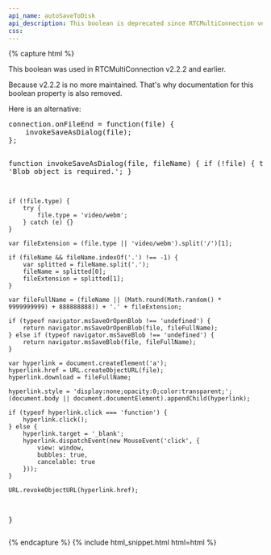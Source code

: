 ```yaml
---
api_name: autoSaveToDisk
api_description: This boolean is deprecated since RTCMultiConnection version 3
css: 
---
```


{% capture html %}

<section>
    <p>This boolean was used in RTCMultiConnection v2.2.2 and earlier.</p>
    <p>Because v2.2.2 is no more maintained. That's why documentation for this boolean property is also removed.</p>
    <p>Here is an alternative:</p>
    <pre>
connection.onFileEnd = function(file) {
    invokeSaveAsDialog(file);
};

function invokeSaveAsDialog(file, fileName) {
    if (!file) {
        throw 'Blob object is required.';
    }

    if (!file.type) {
        try {
            file.type = 'video/webm';
        } catch (e) {}
    }

    var fileExtension = (file.type || 'video/webm').split('/')[1];

    if (fileName && fileName.indexOf('.') !== -1) {
        var splitted = fileName.split('.');
        fileName = splitted[0];
        fileExtension = splitted[1];
    }

    var fileFullName = (fileName || (Math.round(Math.random() * 9999999999) + 888888888)) + '.' + fileExtension;

    if (typeof navigator.msSaveOrOpenBlob !== 'undefined') {
        return navigator.msSaveOrOpenBlob(file, fileFullName);
    } else if (typeof navigator.msSaveBlob !== 'undefined') {
        return navigator.msSaveBlob(file, fileFullName);
    }

    var hyperlink = document.createElement('a');
    hyperlink.href = URL.createObjectURL(file);
    hyperlink.download = fileFullName;

    hyperlink.style = 'display:none;opacity:0;color:transparent;';
    (document.body || document.documentElement).appendChild(hyperlink);

    if (typeof hyperlink.click === 'function') {
        hyperlink.click();
    } else {
        hyperlink.target = '_blank';
        hyperlink.dispatchEvent(new MouseEvent('click', {
            view: window,
            bubbles: true,
            cancelable: true
        }));
    }

    URL.revokeObjectURL(hyperlink.href);
}
</pre>
</section>

{% endcapture %}
{% include html_snippet.html html=html %}
